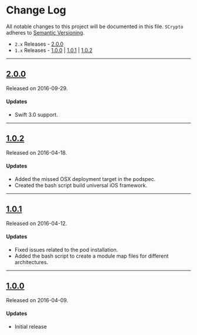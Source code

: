 # Change Log
All notable changes to this project will be documented in this file.
`SCrypto` adheres to [Semantic Versioning](http://semver.org/).

- `2.x` Releases - [2.0.0](#200)
- `1.x` Releases - [1.0.0](#100) | [1.0.1](#101) | [1.0.2](#102)

---

## [2.0.0](https://github.com/sgl0v/SCrypto/releases/tag/2.0.0)
Released on 2016-09-29.

#### Updates
- Swift 3.0 support.

---

## [1.0.2](https://github.com/sgl0v/SCrypto/releases/tag/1.0.2)
Released on 2016-04-18.

#### Updates
- Added the missed OSX deployment target in the podspec.
- Created the bash script build universal iOS framework.

---

## [1.0.1](https://github.com/sgl0v/SCrypto/releases/tag/1.0.1)
Released on 2016-04-12.

#### Updates
- Fixed issues related to the pod installation. 
- Added the bash script to create a module map files for different architectures.

---

## [1.0.0](https://github.com/sgl0v/SCrypto/releases/tag/1.0.0)
Released on 2016-04-09. 

#### Updates
- Initial release